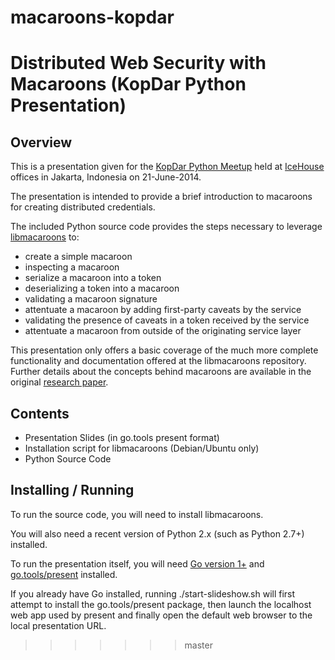 macaroons-kopdar
================

Distributed Web Security with Macaroons (KopDar Python Presentation)
=======

## Overview
This is a presentation given for the [KopDar Python Meetup](http://www.meetup.com/Python-ID/events/187061422/) 
held at [IceHouse](http://www.icehousecorp.com) offices in Jakarta, Indonesia on 21-June-2014. 

The presentation is intended to provide a brief introduction to macaroons for creating distributed credentials.

The included Python source code provides the steps necessary to leverage [libmacaroons](http://github.com/rescrv/libmacaroons) to:
* create a simple macaroon
* inspecting a macaroon
* serialize a macaroon into a token
* deserializing a token into a macaroon
* validating a macaroon signature
* attentuate a macaroon by adding first-party caveats by the service
* validating the presence of caveats in a token received by the service
* attentuate a macaroon from outside of the originating service layer

This presentation only offers a basic coverage of the much more complete functionality and 
documentation offered at the libmacaroons repository. 
Further details about the concepts behind macaroons are available in the original [research paper](http://research.google.com/pubs/pub41892.html).

## Contents
* Presentation Slides (in go.tools present format)
* Installation script for libmacaroons (Debian/Ubuntu only)
* Python Source Code

## Installing / Running
To run the source code, you will need to install libmacaroons.

You will also need a recent version of Python 2.x (such as Python 2.7+) installed.

To run the presentation itself, you will need [Go version 1+](http://golang.org/) and 
[go.tools/present](http://godoc.org/code.google.com/p/go.tools/present) installed. 

If you already have Go installed, running ./start-slideshow.sh will first attempt to install 
the go.tools/present package, then launch the localhost web app used by present and finally open the default web browser to the local presentation URL.
>>>>>>> master
